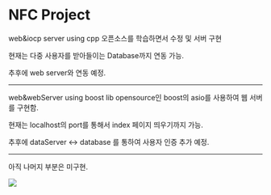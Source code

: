 # NFC Project
web&amp;iocp server using cpp
오픈소스를 학습하면서 수정 및 서버 구현

현재는 다중 사용자를 받아들이는 Database까지 연동 가능.

추후에 web server와 연동 예정.

------------------------------------

web&amp;webServer using boost lib
opensource인 boost의 asio를 사용하여 웹 서버를 구현함.

현재는 localhost의 port를 통해서 index 페이지 띄우기까지 가능.

추후에 dataServer <-> database 를 통하여 사용자 인증 추가 예정.

------------------------------------

아직 나머지 부분은 미구현.

<div>
<img src="https://user-images.githubusercontent.com/37291245/61940052-a1411980-afcf-11e9-9828-fdb00f019dc5.PNG">
</div>
